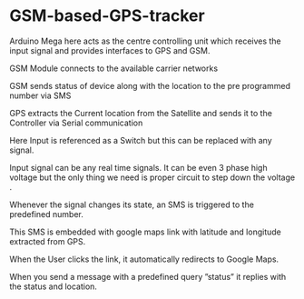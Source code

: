# GSM-based-GPS-tracker
Arduino Mega here acts as the centre  controlling unit which receives the input signal and provides interfaces to GPS and GSM.

GSM Module connects to the available carrier networks 

GSM sends status of device along with the location to the pre programmed number via SMS

GPS extracts the Current location from the Satellite and sends it to the Controller via Serial communication

Here Input is referenced as a Switch but this can be replaced with any signal.

Input signal can be any real time signals. It can be even 3 phase high voltage but the only thing we need is proper circuit to step down the voltage .

Whenever the signal changes its state, an SMS is triggered to the predefined number.

This SMS is embedded with google maps link with latitude and longitude extracted from GPS.

When the User clicks the link, it automatically redirects to Google Maps.

When you send a message with a predefined query ”status” it replies with the status and location.
